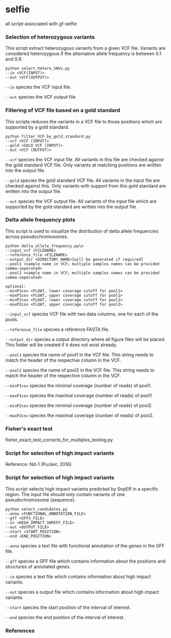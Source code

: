 # selfie
all script associated with gf-selfie

### Selection of heterozygous variants

This script extract heterozygous variants from a given VCF file. Variants are considered heterozygous if the alternative allele frequency is between 0.1 and 0.9. 

```
python select_hetero_SNVs.py
--in <VCF(INPUT)>
--out <VCF(OUTPUT)>
```
`--in` species the VCF input file.

`--out` species the VCF output file.


### Filtering of VCF file based on a gold standard

This scripts reduces the variants in a VCF file to those positions which are supported by a gold standard.

```
python filter_VCF_by_gold_standard.py
--vcf <VCF (INPUT)>
--gold <GOLD_VCF (INPUT)>
--out <VCF (OUTPUT)>
``` 

`--vcf` species the VCF input file. All variants in this file are checked against the gold standard VCF file. Only variants at matching positions are written into the output file.

`--gold` species the gold standard VCF file. All variants in the input file are checked against this. Only variants with support from this gold standard are written into the output file.

`--out` species the VCF output file. All variants of the input file which are supported by the gold standard are written into the output file.




### Delta allele frequency plots

This script is used to visualize the distribution of delta allele frequencies across pseudochromosomes.

```
python delta_allele_frequency.py\n
--input_vcf <FILENAME>
--reference_file <FILENAME>
--output_dir <DIRECTORY_NAME>[will be generated if required]
--pool1 <sample name in VCF; multiple samples names can be provided comma-seperated>
--pool2 <sample name in VCF; multiple samples names can be provided comma-seperated>
					
optional:
--minP1cov <FLOAT, lower coverage cutoff for pool1>
--maxP1cov <FLOAT, upper coverage cutoff for pool1>
--minP2cov <FLOAT, lower coverage cutoff for pool2>
--maxP2cov <FLOAT, upper coverage cutoff for pool2>
``` 

`--input_vcf` species VCF file with two data columns, one for each of the pools.


`--reference_file` species a reference FASTA file.


`--output_dir` species a output directory where all figure files will be placed. This folder will be created if it does not exist already.

`--pool1` species the name of pool1 in the VCF file. This string needs to match the header of the respective column in the VCF.

`--pool2` species the name of pool2 in the VCF file. This string needs to match the header of the respective column in the VCF.

`--minP1cov` species the minimal coverage (number of reads) of pool1.

`--maxP1cov` species the maximal coverage (number of reads) of pool1.

`--minP2cov` species the minimal coverage (number of reads) of pool2.

`--maxP2cov` species the maximal coverage (number of reads) of pool2.







### Fisher's exact test

fisher_exact_test_corrects_for_multiples_testing.py



### Script for seleciton of high impact variants 

Reference: Nd-1 (Pucker, 2016).


### Script for selection of high impact variants

This script selects high impact variants predicted by SnpEff in a specific region. The input file should only contain variants of one pseudochromosome (sequence).

```
python select_candidates.py
--anno <FUNCTIONAL_ANNOTATION_FILE>
--gff <GFF3_FILE>
--in <HIGH_IMPACT_SNPEFF_FILE>
--out <OUTPUT_FILE>
--start <START_POSITION>
--end <END_POSITION>
``` 

`--anno` species a text file with functional annotation of the genes in the GFF file.

`--gff` species a GFF file which contains information about the positions and structures of annotated genes.

`--in` species a text file which contains information about high impact variants.

`--out` species a output file which contains information about high impact variants.

`--start` species the start position of the interval of interest.

`--end` species the end position of the interval of interest.





### References
